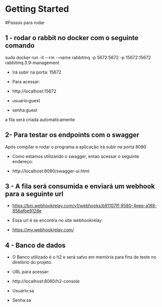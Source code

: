 # Getting Started

#Passos para rodar

## 1 - rodar o rabbit no docker com o seguinte comando

sudo docker run -it --rm --name rabbitmq -p 5672:5672 -p 15672:15672 rabbitmq:3.9-management

- Irá subir na porta: 15672


- Para acessar:

- http://localhost:15672
- usuario:guest
- senha:guest

a fila será criada automaticamente



## 2- Para testar os endpoints com o swagger

Após compilar e rodar o programa a aplicação irá subir na porta  8080

- Como estamos utilizando o swagger, entao acessar o seguinte endereço:


- http://localhost:8080/swagger-ui.html

## 3 - A fila será consumida e enviará um webhook para a seguinte url

- https://bin.webhookrelay.com/v1/webhooks/b91107ff-9580-4eee-a188-856afbe9128e


- Essa url é se encontra no site webhookrelay:
- https://my.webhookrelay.com/

## 4 - Banco de dados

- O Banco utilizado é o h2 e será salvo em memória para fins de teste no diretório do projeto.


- URL para acessar:
- http://localhost:8080/h2-console

- Usuario:sa
- Senha:sa

